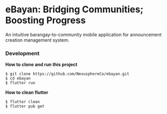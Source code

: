 # eBayan: Bridging Communities; Boosting Progress

An intuitive barangay-to-community mobile application for announcement creation management system.

### Development

**How to clone and run this project**

```
$ git clone https://github.com/NexusphereCo/ebayan.git
$ cd ebayan
$ flutter run
```

**How to clean flutter**

```
$ flutter clean
$ flutter pub get
```